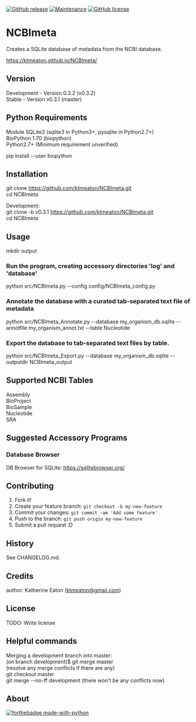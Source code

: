[![GitHub release](https://img.shields.io/github/release/Naereen/StrapDown.js.svg)](https://GitHub.com/ktmeaton/NCBImeta/releases/)
[![Maintenance](https://img.shields.io/badge/Maintained%3F-yes-green.svg)](https://GitHub.com/ktmeaton/NCBImeta/graphs/commit-activity)
[![GitHub license](https://img.shields.io/github/license/Naereen/StrapDown.js.svg)](https://github.com/ktmeaton/NCBImeta/blob/master/LICENSE)

# NCBImeta
Creates a SQLite database of metadata from the NCBI database.  

https://ktmeaton.github.io/NCBImeta/  

## Version

Development - Version 0.3.2 (v0.3.2)  
Stable - Version v0.3.1 (master)

## Python Requirements
Module SQLite3 (sqlite3 in Python3+, pysqlite in Python2.7+)     
BioPython 1.70 (biopython)  
Python2.7+ (Minimum requirement unverified)    


pip install --user biopython

## Installation

git clone https://github.com/ktmeaton/NCBImeta.git   
cd NCBImeta  

Development:  
git clone -b v0.3.1 https://github.com/ktmeaton/NCBImeta.git   
cd NCBImeta  

## Usage
mkdir output

### Run the program, creating accessory directories 'log' and 'database'
python src/NCBImeta.py --config config/NCBImeta_config.py

### Annotate the database with a curated tab-separated text file of metadata
python src/NCBImeta_Annotate.py --database my_organism_db.sqlite --annotfile my_organism_annot.txt --table Nucleotide

### Export the database to tab-separated text files by table.
python src/NCBImeta_Export.py --database my_organism_db.sqlite --outputdir NCBImeta_output


## Supported NCBI Tables  
Assembly  
BioProject  
BioSample  
Nucleotide  
SRA  

## Suggested Accessory Programs
### Database Browser
DB Browser for SQLite: https://sqlitebrowser.org/  

## Contributing

1. Fork it!
2. Create your feature branch: `git checkout -b my-new-feature`
3. Commit your changes: `git commit -am 'Add some feature'`
4. Push to the branch: `git push origin my-new-feature`
5. Submit a pull request :D

## History

See CHANGELOG.md.

## Credits

author: Katherine Eaton (ktmeaton@gmail.com)

## License

TODO: Write license

## Helpful commands  
Merging a development branch into master:  
        (on branch development)$ git merge master  
        (resolve any merge conflicts if there are any)  
        git checkout master  
        git merge --no-ff development (there won't be any conflicts now)  
        
## About

[![forthebadge made-with-python](http://ForTheBadge.com/images/badges/made-with-python.svg)](https://www.python.org/)
